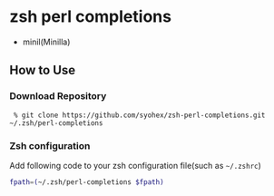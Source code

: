 # zsh perl completions
* minil(Minilla)

## How to Use

### Download Repository

```
 % git clone https://github.com/syohex/zsh-perl-completions.git ~/.zsh/perl-completions
```

### Zsh configuration

Add following code to your zsh configuration file(such as `~/.zshrc`)

```sh
fpath=(~/.zsh/perl-completions $fpath)
```
